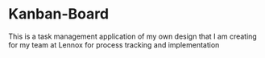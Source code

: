 # Kanban-Board
This is a task management application of my own design that I am creating for my team at Lennox for process tracking and implementation
